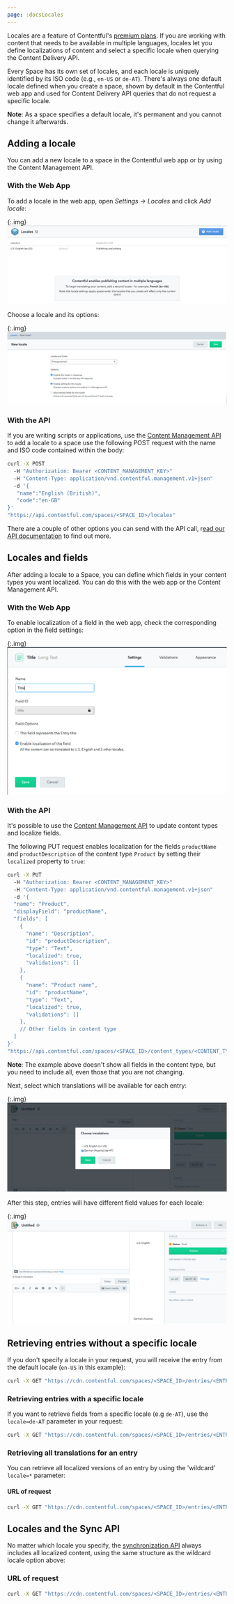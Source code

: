 ```yaml
---
page: :docsLocales
---
```


Locales are a feature of Contentful's [premium plans](https://www.contentful.com/pricing/). If you are working with content that needs to be available in multiple languages, locales let you define localizations of content and select a specific locale when querying the Content Delivery API.

Every Space has its own set of locales, and each locale is uniquely identified by its ISO code (e.g., `en-US` or `de-AT`). There's always one default locale defined when you create a space, shown by default in the Contentful web app and used for Content Delivery API queries that do not request a specific locale.

**Note**: As a space specifies a default locale, it's permanent and you cannot change it afterwards.

## Adding a locale

You can add a new locale to a space in the Contentful web app or by using the Content Management API.

### With the Web App

To add a locale in the web app, open _Settings -> Locales_ and click _Add locale_:

{:.img} ![Shows the web app interface for creating a new space locale](main-locale.png)

Choose a locale and its options:

{:.img} ![The settings available for creating a locale](locale-editor.png)

### With the API

If you are writing scripts or applications, use the [Content Management API](https://www.contentful.com/developers/docs/references/content-management-api/#/reference/locales) to add a locale to a space use the following POST request with the name and ISO code contained within the body:

```bash
curl -X POST
  -H "Authorization: Bearer <CONTENT_MANAGEMENT_KEY>"
  -H "Content-Type: application/vnd.contentful.management.v1+json"
  -d '{
   "name":"English (British)",
   "code":"en-GB"
}'
"https://api.contentful.com/spaces/<SPACE_ID>/locales"
```

There are a couple of other options you can send with the API call, r[ead our API documentation](/developers/docs/references/content-management-api/#/reference/locales/locale-collection/create-a-locale) to find out more.

## Locales and fields

After adding a locale to a Space, you can define which fields in your content types you want localized. You can do this with the web app or the Content Management API.

### With the Web App

To enable localization of a field in the web app, check the corresponding option in the field settings:

{:.img} ![Enabling localization for a field](enablelocalization.png)

### With the API

It's possible to use the [Content Management API](/developers/docs/references/content-management-api/#/reference/content-types/content-type) to update content types and localize fields.

The following PUT request enables localization for the fields `productName` and `productDescription` of the content type `Product` by setting their `localized` property to `true`:

```bash
curl -X PUT
  -H "Authorization: Bearer <CONTENT_MANAGEMENT_KEY>"
  -H "Content-Type: application/vnd.contentful.management.v1+json"
  -d '{
  "name": "Product",
  "displayField": "productName",
  "fields": [
    {
      "name": "Description",
      "id": "productDescription",
      "type": "Text",
      "localized": true,
      "validations": []
    },
    {
      "name": "Product name",
      "id": "productName",
      "type": "Text",
      "localized": true,
      "validations": []
    },
    // Other fields in content type
  ]
}'
"https://api.contentful.com/spaces/<SPACE_ID>/content_types/<CONTENT_TYPE_ID>"
```

**Note**: The example above doesn't show all fields in the content type, but you need to include all, even those that you are not changing.

Next, select which translations will be available for each entry:

{:.img} ![Selecting the translations used in the web app](choosetranslations.png)

After this step, entries will have different field values for each locale:

{:.img} ![A field in the web app with a value for a particular translation](geenfields.png)

## Retrieving entries without a specific locale

If you don't specify a locale in your request, you will receive the entry from the default locale (`en-US` in this example):

```bash
curl -X GET "https://cdn.contentful.com/spaces/<SPACE_ID>/entries/<ENTRY_ID>?access_token=<CONTENT_DELIVERY_KEY>"
```

### Retrieving entries with a specific locale

If you want to retrieve fields from a specific locale (e.g `de-AT`), use the `locale=de-AT` parameter in your request:

```bash
curl -X GET "https://cdn.contentful.com/spaces/<SPACE_ID>/entries/<ENTRY_ID>?access_token=<CONTENT_DELIVERY_KEY>&locale=de-AT"
```

### Retrieving all translations for an entry

You can retrieve all localized versions of an entry by using the 'wildcard' `locale=*` parameter:

#### URL of request

```bash
curl -X GET "https://cdn.contentful.com/spaces/<SPACE_ID>/entries/<ENTRY_ID>?access_token=<CONTENT_DELIVERY_KEY>&locale=*"
```

## Locales and the Sync API

No matter which locale you specify, the [synchronization API](https://www.contentful.com/developers/docs/concepts/sync/) always includes all localized content, using the same structure as the wildcard locale option above:

### URL of request

```bash
curl -X GET "https://cdn.contentful.com/spaces/<SPACE_ID>/entries/<ENTRY_ID>sync?initial=true?access_token=<CONTENT_DELIVERY_KEY>&locale=de-AT"
```
